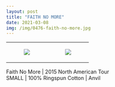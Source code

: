```yaml
---
layout: post
title: "FAITH NO MORE"
date: 2021-03-08
img: /img/0476-faith-no-more.jpg
---
```




<table style="width:100%;"><tr><td style="vertical-align:top;">
      <figure class="tmblr-full" data-orig-height="2048" data-orig-width="1365" data-orig-src="https://concertshirts.netlify.app/shirts/0476/0476-01.jpg"><img src="https://64.media.tumblr.com/3b7330b3384a210eb5925e0976254c2a/4841c706d45c4e3d-37/s540x810/6b424cfe508151dee938a7e2bdad323011d3ae7f.jpg" data-orig-height="2048" data-orig-width="1365" data-orig-src="https://concertshirts.netlify.app/shirts/0476/0476-01.jpg"/></figure></td>
    <td style="vertical-align:top;">
      <figure class="tmblr-full" data-orig-height="2048" data-orig-width="1365" data-orig-src="https://concertshirts.netlify.app/shirts/0476/0476-02.jpg"><img src="https://64.media.tumblr.com/bf6e15f05854bcd85d89f205d25a789c/4841c706d45c4e3d-05/s540x810/33e88dd2d79bbd6c870ccca01a51a0e721f9b20e.jpg" data-orig-height="2048" data-orig-width="1365" data-orig-src="https://concertshirts.netlify.app/shirts/0476/0476-02.jpg"/></figure></td>
  </tr></table><p>
  Faith No More | 2015 North American Tour<br/>SMALL | 100% Ringspun Cotton | Anvil
</p>
